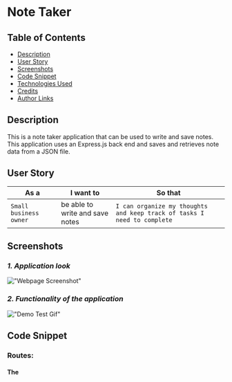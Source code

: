 # Note Taker


## Table of Contents
* [Description](#description)
* [User Story](#user-story)
* [Screenshots](#screenshots)
* [Code Snippet](#code-snippet)
* [Technologies Used](#technologies-used)
* [Credits](#credits)
* [Author Links](#author-links)


## Description

This is a note taker application that can be used to write and save notes. This application uses an Express.js back end and saves and retrieves note data from a JSON file.


## User Story

| As a                   | I want to                       | So that   
| ---------------------- | ------------------------------- | ----------------------------------------------------------------------- |
| `Small business owner` | be able to write and save notes | `I can organize my thoughts and keep track of tasks I need to complete` |


## Screenshots

### *1. Application look*

!["Webpage Screenshot"]()


### *2. Functionality of the application*

!["Demo Test Gif"]()


## Code Snippet

### Routes:
####  The
```



```

